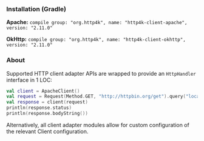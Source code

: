 ### Installation (Gradle)
**Apache:** ```compile group: "org.http4k", name: "http4k-client-apache", version: "2.11.0"```

**OkHttp:** ```compile group: "org.http4k", name: "http4k-client-okhttp", version: "2.11.0"```

### About
Supported HTTP client adapter APIs are wrapped to provide an `HttpHandler` interface in 1 LOC:

```kotlin
val client = ApacheClient()
val request = Request(Method.GET, "http://httpbin.org/get").query("location", "John Doe")
val response = client(request)
println(response.status)
println(response.bodyString())
```

Alternatively, all client adapter modules allow for custom configuration of the relevant Client configuration.
